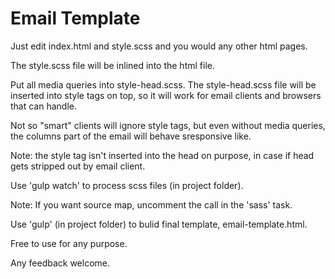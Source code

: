 # Email Template

Just edit index.html and style.scss and you would any other html pages. 

The style.scss file will be inlined into the html file. 

Put all media queries into style-head.scss. The style-head.scss file will be inserted into style 
tags on top, so it will work for email clients and browsers that can handle. 

Not so "smart" clients will ignore style tags, but even without media queries, the columns part 
of the email will behave sresponsive like. 

Note: the style tag isn't inserted into the head on purpose, in case if head gets stripped out by email client. 

Use 'gulp watch' to process scss files (in project folder).

Note: If you want source map, uncomment the call in the 'sass' task. 

Use 'gulp' (in project folder) to bulid final template, email-template.html.

Free to use for any purpose. 

Any feedback welcome.
